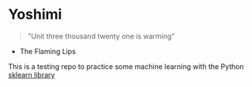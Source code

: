 # Yoshimi

> "Unit three thousand twenty one is warming"
- The Flaming Lips

This is a testing repo to practice some machine learning with the Python [sklearn library](https://scikit-learn.org/)